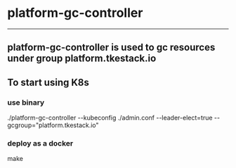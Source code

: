 # platform-gc-controller 
----
platform-gc-controller is used to gc resources under group platform.tkestack.io
----

## To start using K8s

### use binary
./platform-gc-controller --kubeconfig ./admin.conf --leader-elect=true --gcgroup="platform.tkestack.io"

### deploy as a docker
make
